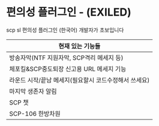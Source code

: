 # 편의성 플러그인 - (EXILED)
scp sl 편의성 플러그인 (한국어)
개발자가 초보입니다

|현재 있는 기능들|
|------|
|방송자막(NTF 지원자막, SCP격리 메세지 등)|
|체포킬&SCP중도퇴장 신고용 URL 메세지 기능|
|라운드 시작/끝남 메세지(필요할시 코드수정해서 쓰세요)|
|마지막 생존자 알림|
|SCP 챗|
|SCP-106 한방차원|

